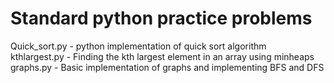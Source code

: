 # Standard python practice problems  
Quick_sort.py - python implementation of quick sort algorithm  
kthlargest.py - Finding the kth largest element in an array using minheaps  
graphs.py - Basic implementation of graphs and implementing BFS and DFS  
